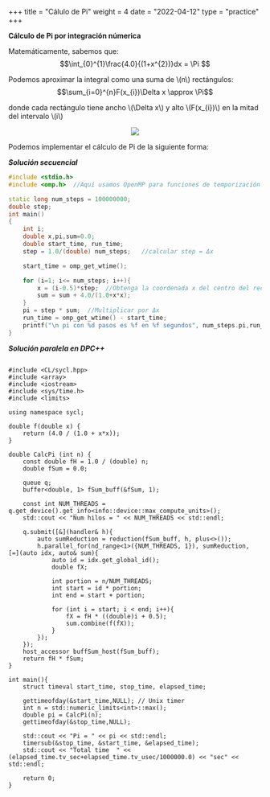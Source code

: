 +++
title = "Cálulo de Pi"
weight = 4
date = "2022-04-12"
type = "practice"
+++

**Cálculo de Pi por integración númerica**

Matemáticamente, sabemos que:
$$\int_{0}^{1}\frac{4.0}{(1+x^{2})}dx = \Pi $$

Podemos aproximar la integral como una suma de \\(n\\) rectángulos:
$$\sum_{i=0}^{n}F(x_{i})\Delta x \approx  \Pi$$

donde cada rectángulo tiene ancho \\(\Delta x\\) y alto \\(F(x_{i})\\) en la mitad del intervalo \\(i\\)

<center>
<p>
  <img src="../../images/img.png">
</p>
</center>

Podemos implementar el cálculo de Pi de la siguiente forma:

***Solución secuencial***
```cpp
#include <stdio.h>
#include <omp.h>  //Aquí usamos OpenMP para funciones de temporización

static long num_steps = 100000000;
double step;
int main()
{
    int i;
    double x,pi,sum=0.0;
    double start_time, run_time;
    step = 1.0/(double) num_steps;   //calcular step = Δx

    start_time = omp_get_wtime();

    for (i=1; i<= num_steps; i++){
        x = (i-0.5)*step;  //Obtenga la coordenada x del centro del rectángulo
        sum = sum + 4.0/(1.0+x*x);
    }
    pi = step * sum;  //Multiplicar por Δx
    run_time = omp_get_wtime() - start_time;
    printf("\n pi con %d pasos es %f en %f segundos", num_steps.pi,run_time);
}
```

***Solución paralela en DPC++***

```cp

#include <CL/sycl.hpp>
#include <array>
#include <iostream>
#include <sys/time.h>
#include <limits>

using namespace sycl;

double f(double x) {
    return (4.0 / (1.0 + x*x));
}

double CalcPi (int n) {
    const double fH = 1.0 / (double) n;
    double fSum = 0.0;
    
    queue q;
    buffer<double, 1> fSum_buff(&fSum, 1);
    
    const int NUM_THREADS = q.get_device().get_info<info::device::max_compute_units>();
    std::cout << "Num hilos = " << NUM_THREADS << std::endl;
    
    q.submit([&](handler& h){
        auto sumReduction = reduction(fSum_buff, h, plus<>());
        h.parallel_for(nd_range<1>({NUM_THREADS, 1}), sumReduction, [=](auto idx, auto& sum){
            auto id = idx.get_global_id();
            double fX;
    
            int portion = n/NUM_THREADS;
            int start = id * portion;
            int end = start + portion;
    
            for (int i = start; i < end; i++){       
                fX = fH * ((double)i + 0.5);
                sum.combine(f(fX));
            }
        });
    });
    host_accessor buffSum_host(fSum_buff);
    return fH * fSum;
}
    
int main(){
    struct timeval start_time, stop_time, elapsed_time;
    
    gettimeofday(&start_time,NULL); // Unix timer
    int n = std::numeric_limits<int>::max();
    double pi = CalcPi(n);
    gettimeofday(&stop_time,NULL);
    
    std::cout << "Pi = " << pi << std::endl;
    timersub(&stop_time, &start_time, &elapsed_time);
    std::cout << "Total time  " << (elapsed_time.tv_sec+elapsed_time.tv_usec/1000000.0) << "sec" << std::endl;
         
    return 0;
}

```